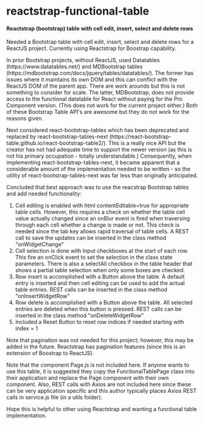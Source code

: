 <h1>reactstrap-functional-table</h3>
<h4>Reactstrap (bootstrap) table with cell edit, insert, select and delete rows</h5>

<p> 
Needed a Bootstrap table with cell edit, insert, select and delete rows for a ReactJS project. Currently using Reactstrap for Boostrap capability.
</p><p>
In prior Bootstrap projects, without ReactJS, used Datatables (https://www.datatables.net/) and MDBootstrap tables (https://mdbootstrap.com/docs/jquery/tables/datatables/). The former has issues where it maintains its own DOM and this can conflict with the ReactJS DOM of the parent app. There are work arounds but this is not something to consider for scale. The latter, MDBootstrap, does not provide access to the functional datatable for React without paying for the Pro Component version. (This does not work for the current project either.) Both of these Bootstrap Table API's are awesome but they do not work for the reasons given.
</p><p>
Next considered react-bootstrap-tables which has been deprecated and replaced by react-bootstrap-tables-next (https://react-bootstrap-table.github.io/react-bootstrap-table2/). This is a really nice API but the creator has not had adequate time to support the newer version (as this is not his primary occupation - totally understandable.) Consequently, when implementing react-bootstrap-tables-next, it became apparent that a considerable amount of the implementation needed to be written - so the utility of react-bootstrap-tables-next was far less than originally anticipated. 
</p><p>
Concluded that best approach was to use the reacstrap Bootstrap tables and add needed functionality:
</p>
<ol>
<li>Cell editing is enabled with html contentEditable=true for appropriate table cells. However, this requires a check on whether the table cell value actually changed since an onBlur event is fired when traversing through each cell whether a change is made or not. This check is needed since the tab key allows rapid traversal of table cells. A REST call to save the updates can be inserted in the class method "onWidgetChange"</li>
<li>Cell selection is done with Input checkboxes at the start of each row. This fire an onClick event to set the selection in the class state parameters. There is also a selectAll checkbox in the table header that shows a partial table selection when only some boxes are checked.</li>
<li>Row insert is accomplished with a Button above the table. A default entry is inserted and then cell editing can be used to add the actual table entries. REST calls can be inserted in the class method "onInsertWidgetRow"</li>
<li>Row delete is accomplished with a Button above the table. All selected entries are deleted when this button is pressed. REST calls can be inserted in the class method "onDeleteWidgetRow"</li>
<li>Included a Reset Button to reset row indices if needed starting with index = 1</li>
</ol>
<p>
Note that pagination was not needed for this project; however, this may be added in the future. Reactstrap has pagination features (since this is an extension of Boostrap to ReactJS).
</p>
<p>
Note that the component Page.js is not included here. If anyone wants to use this table, it is suggested they copy the FunctionalTablePage class into their application and replace the Page component with their own component. Also, REST calls with Axios are not included here since these can be very application specific and this author typically places Axios REST calls in service.js file (in a utils folder). 
</p><p>
Hope this is helpful to other using Reactstrap and wanting a functional table implementation.
</p>
